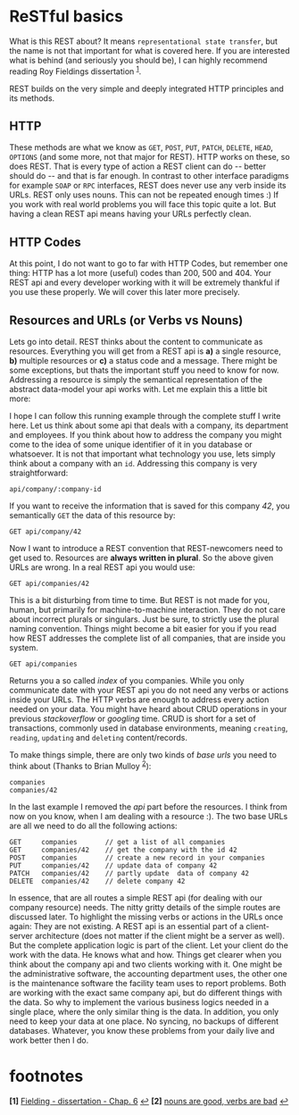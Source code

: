 # ReSTful basics
What is this REST about? It means `representational state transfer`, but the name is not that important for what is covered here. If you are interested what is behind (and seriously you should be), I can highly recommend reading Roy Fieldings dissertation <sup id="a1">[1](#f1)</sup>.

REST builds on the very simple and deeply integrated HTTP principles and its methods.

## HTTP
These methods are what we know as `GET`, `POST`, `PUT`, `PATCH`, `DELETE`, `HEAD`, `OPTIONS` (and some more, not that major for REST). HTTP works on these, so does REST. That is every type of action a REST client can do -- better should do -- and that is far enough. In contrast to other interface paradigms for example `SOAP` or `RPC` interfaces, REST does never use any verb inside its URLs. REST only uses nouns. This can not be repeated enough times :) If you work with real world problems you will face this topic quite a lot. But having a clean REST api means having your URLs perfectly clean.

## HTTP Codes
At this point, I do not want to go to far with HTTP Codes, but remember one thing: HTTP has a lot more (useful) codes than 200, 500 and 404. Your REST api and every developer working with it will be extremely thankful if you use these properly. We will cover this later more precisely.

## Resources and URLs (or Verbs vs Nouns)
Lets go into detail. REST thinks about the content to communicate as resources. Everything you will get from a REST api is **a)** a single resource, **b)** multiple resources or **c)** a status code and a message. There might be some exceptions, but thats the important stuff you need to know for now. Addressing a resource is simply the semantical representation of the abstract data-model your api works with. Let me explain this a little bit more:

I hope I can follow this running example through the complete stuff I write here. Let us think about some api that deals with a company, its department and employees. If you think about how to address the company you might come to the idea of some unique identifier of it in you database or whatsoever. It is not that important what technology you use, lets simply think about a company with an `id`. Addressing this company is very straightforward:
```
api/company/:company-id
```
If you want to receive the information that is saved for this company *42*, you semantically `GET` the data of this resource by:
```
GET api/company/42
```
Now I want to introduce a REST convention that REST-newcomers need to get used to. Resources are **always written in plural**. So the above given URLs are wrong. In a real REST api you would use:
```
GET api/companies/42
```
This is a bit disturbing from time to time. But REST is not made for you, human, but primarily for machine-to-machine interaction. They do not care about incorrect plurals or singulars. Just be sure, to strictly use the plural naming convention. Things might become a bit easier for you if you read how REST addresses the complete list of all companies, that are inside you system.
```
GET api/companies
```
Returns you a so called *index* of you companies. While you only communicate date with your REST api you do not need any verbs or actions inside your URLs. The HTTP verbs are enough to address every action needed on your data. You might have heard about CRUD operations in your previous *stackoverflow* or *googling* time. CRUD is short for a set of transactions, commonly used in database environments, meaning `creating`, `reading`, `updating` and `deleting` content/records.

To make things simple, there are only two kinds of *base urls* you need to think about (Thanks to Brian Mulloy <sup id="a2">[2](#f2)</sup>):
```
companies
companies/42
```
In the last example I removed the *api* part before the resources. I think from now on you know, when I am dealing with a resource :). The two base URLs are all we need to do all the following actions:
```
GET     companies       // get a list of all companies
GET     companies/42    // get the company with the id 42
POST    companies       // create a new record in your companies
PUT     companies/42    // update data of company 42
PATCH   companies/42    // partly update  data of company 42
DELETE  companies/42    // delete company 42
```
In essence, that are all routes a simple REST api (for dealing with our company resource) needs. The nitty gritty details of the simple routes are discussed later. To highlight the missing verbs or actions in the URLs once again: They are not existing. A REST api is an essential part of a client-server architecture (does not matter if the client might be a server as well). But the complete application logic is part of the client. Let your client do the work with the data. He knows what and how. Things get clearer when you think about the company api and two clients working with it. One might be the administrative software, the accounting department uses, the other one is the maintenance software the facility team uses to report problems. Both are working with the exact same company api, but do different things with the data. So why to implement the various business logics needed in a single place, where the only similar thing is the data. In addition, you only need to keep your data at one place. No syncing, no backups of different databases. Whatever, you know these problems from your daily live and work better then I do.




# footnotes
<b id="f1">[1]</b> [Fielding - dissertation - Chap. 6](https://www.ics.uci.edu/~fielding/pubs/dissertation/evaluation.htm) [↩](#a1)
<b id="f2">[2]</b> [nouns are good, verbs are bad](http://apigee.com/about/blog/technology/restful-api-design-nouns-are-good-verbs-are-bad) [↩](#a2)
